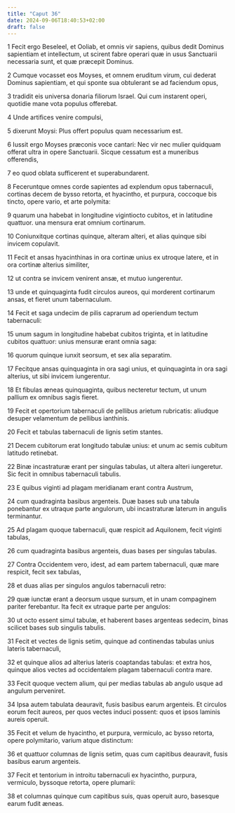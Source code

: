 ```yaml
---
title: "Caput 36"
date: 2024-09-06T18:40:53+02:00
draft: false
---
```




1 Fecit ergo Beseleel, et Ooliab, et omnis vir sapiens, quibus dedit Dominus sapientiam et intellectum, ut scirent fabre operari quæ in usus Sanctuarii necessaria sunt, et quæ præcepit Dominus.

2 Cumque vocasset eos Moyses, et omnem eruditum virum, cui dederat Dominus sapientiam, et qui sponte sua obtulerant se ad faciendum opus,

3 tradidit eis universa donaria filiorum Israel. Qui cum instarent operi, quotidie mane vota populus offerebat.

4 Unde artifices venire compulsi,

5 dixerunt Moysi: Plus offert populus quam necessarium est.

6 Iussit ergo Moyses præconis voce cantari: Nec vir nec mulier quidquam offerat ultra in opere Sanctuarii. Sicque cessatum est a muneribus offerendis,

7 eo quod oblata sufficerent et superabundarent.

8 Feceruntque omnes corde sapientes ad explendum opus tabernaculi, cortinas decem de bysso retorta, et hyacintho, et purpura, coccoque bis tincto, opere vario, et arte polymita:

9 quarum una habebat in longitudine vigintiocto cubitos, et in latitudine quattuor. una mensura erat omnium cortinarum.

10 Coniunxitque cortinas quinque, alteram alteri, et alias quinque sibi invicem copulavit.

11 Fecit et ansas hyacinthinas in ora cortinæ unius ex utroque latere, et in ora cortinæ alterius similiter,

12 ut contra se invicem venirent ansæ, et mutuo iungerentur.

13 unde et quinquaginta fudit circulos aureos, qui morderent cortinarum ansas, et fieret unum tabernaculum.

14 Fecit et saga undecim de pilis caprarum ad operiendum tectum tabernaculi:

15 unum sagum in longitudine habebat cubitos triginta, et in latitudine cubitos quattuor: unius mensuræ erant omnia saga:

16 quorum quinque iunxit seorsum, et sex alia separatim.

17 Fecitque ansas quinquaginta in ora sagi unius, et quinquaginta in ora sagi alterius, ut sibi invicem iungerentur.

18 Et fibulas æneas quinquaginta, quibus necteretur tectum, ut unum pallium ex omnibus sagis fieret.

19 Fecit et opertorium tabernaculi de pellibus arietum rubricatis: aliudque desuper velamentum de pellibus ianthinis.

20 Fecit et tabulas tabernaculi de lignis setim stantes.

21 Decem cubitorum erat longitudo tabulæ unius: et unum ac semis cubitum latitudo retinebat.

22 Binæ incastraturæ erant per singulas tabulas, ut altera alteri iungeretur. Sic fecit in omnibus tabernaculi tabulis.

23 E quibus viginti ad plagam meridianam erant contra Austrum,

24 cum quadraginta basibus argenteis. Duæ bases sub una tabula ponebantur ex utraque parte angulorum, ubi incastraturæ laterum in angulis terminantur.

25 Ad plagam quoque tabernaculi, quæ respicit ad Aquilonem, fecit viginti tabulas,

26 cum quadraginta basibus argenteis, duas bases per singulas tabulas.

27 Contra Occidentem vero, idest, ad eam partem tabernaculi, quæ mare respicit, fecit sex tabulas,

28 et duas alias per singulos angulos tabernaculi retro:

29 quæ iunctæ erant a deorsum usque sursum, et in unam compaginem pariter ferebantur. Ita fecit ex utraque parte per angulos:

30 ut octo essent simul tabulæ, et haberent bases argenteas sedecim, binas scilicet bases sub singulis tabulis.

31 Fecit et vectes de lignis setim, quinque ad continendas tabulas unius lateris tabernaculi,

32 et quinque alios ad alterius lateris coaptandas tabulas: et extra hos, quinque alios vectes ad occidentalem plagam tabernaculi contra mare.

33 Fecit quoque vectem alium, qui per medias tabulas ab angulo usque ad angulum perveniret.

34 Ipsa autem tabulata deauravit, fusis basibus earum argenteis. Et circulos eorum fecit aureos, per quos vectes induci possent: quos et ipsos laminis aureis operuit.

35 Fecit et velum de hyacintho, et purpura, vermiculo, ac bysso retorta, opere polymitario, varium atque distinctum:

36 et quattuor columnas de lignis setim, quas cum capitibus deauravit, fusis basibus earum argenteis.

37 Fecit et tentorium in introitu tabernaculi ex hyacintho, purpura, vermiculo, byssoque retorta, opere plumarii:

38 et columnas quinque cum capitibus suis, quas operuit auro, basesque earum fudit æneas.

